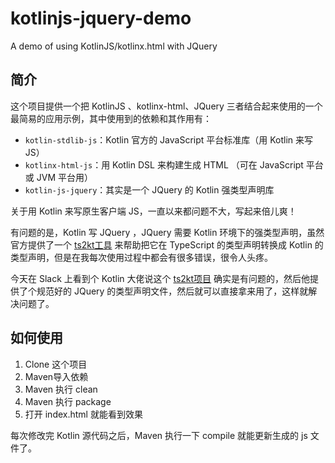 # kotlinjs-jquery-demo
A demo of using KotlinJS/kotlinx.html with JQuery 

## 简介

这个项目提供一个把 KotlinJS 、kotlinx-html、JQuery 三者结合起来使用的一个最简易的应用示例，其中使用到的依赖和其作用有：

- `kotlin-stdlib-js`：Kotlin 官方的 JavaScript 平台标准库（用 Kotlin 来写 JS）
- `kotlinx-html-js`：用 Kotlin DSL 来构建生成 HTML （可在 JavaScript 平台或 JVM 平台用）
- `kotlin-js-jquery`：其实是一个 JQuery 的 Kotlin 强类型声明库

关于用 Kotlin 来写原生客户端 JS，一直以来都问题不大，写起来倍儿爽！

有问题的是，Kotlin 写 JQuery ，JQuery 需要 Kotlin 环境下的强类型声明，虽然官方提供了一个 [ts2kt工具](https://github.com/Kotlin/ts2kt) 来帮助把它在 TypeScript 的类型声明转换成 Kotlin 的类型声明，但是在我每次使用过程中都会有很多错误，很令人头疼。

今天在 Slack 上看到个 Kotlin 大佬说这个 [ts2kt项目](https://github.com/Kotlin/ts2kt) 确实是有问题的，然后他提供了个规范好的 JQuery 的类型声明文件，然后就可以直接拿来用了，这样就解决问题了。

## 如何使用

1. Clone 这个项目
2. Maven导入依赖
3. Maven 执行 clean
4. Maven 执行 package
5. 打开 index.html 就能看到效果 

每次修改完 Kotlin 源代码之后，Maven 执行一下 compile 就能更新生成的 js 文件了。

